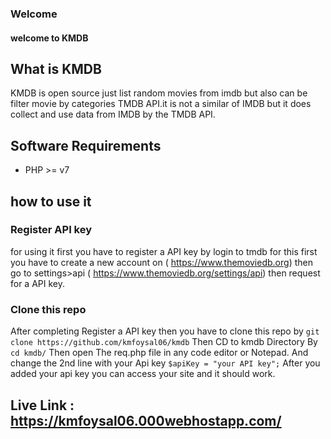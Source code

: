 ### Welcome

#### welcome to KMDB


## What is KMDB
KMDB is open source just list random movies from imdb but also can be filter movie by categories TMDB API.it is not a similar of IMDB but it does collect and use data from IMDB by the TMDB API.

## Software Requirements
* PHP >= v7 

## how to use it

### Register API key
for using it first you have to register a API key by login to tmdb
for this first you have to create a new account on ( https://www.themoviedb.org) then go to settings>api ( https://www.themoviedb.org/settings/api) then request for a API key.


### Clone this repo
After completing Register a API key then you have to clone this repo by
`git clone https://github.com/kmfoysal06/kmdb`
Then CD to kmdb Directory By 
`cd kmdb/`
Then open The req.php file in any code editor or Notepad. And change the 2nd line with your Api key
`$apiKey = "your API key";`
After you added your api key you can access your site and it should work.


## Live Link :  https://kmfoysal06.000webhostapp.com/